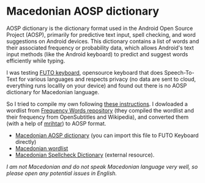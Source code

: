 # Macedonian AOSP dictionary

AOSP dictionary is the dictionary format used in the Android Open Source Project (AOSP), primarily for predictive text input, spell checking, and word suggestions on Android devices. This dictionary contains a list of words and their associated frequency or probability data, which allows Android's text input methods (like the Android keyboard) to predict and suggest words efficiently while typing.

I was testing [FUTO keyboard](https://keyboard.futo.org/), opensource keyboard that does Speech-To-Text for various languages and respects privacy (no data are sent to cloud, everything runs locallly on your device) and found out there is no AOSP dictionary for Macedonian language.

So I tried to compile my own following [these instructions](https://github.com/remi0s/aosp-dictionary-tools). I dowloaded a wordlist from [Frequency Words repository](https://github.com/hermitdave/FrequencyWords/tree/master/content/2016) (they compiled the wordlist and their frequency from OpenSubtitles and Wikipedia), and converted them (with a help of [mrihtar](https://github.com/mrihtar)) to AOSP format.

- [Macedonian AOSP dictionary](main_mk.dict) (you can import this file to FUTO Keyboard directly)
- [Macedonian wordlist](mk_wordlist.combined)
- [Macedonian Spellcheck Dictionary](https://github.com/gerazov/dictionary-mk/tree/master) (external resource).


*I am not Macedonian and do not speak Macedonian language very well, so please open any potential issues in English.*
